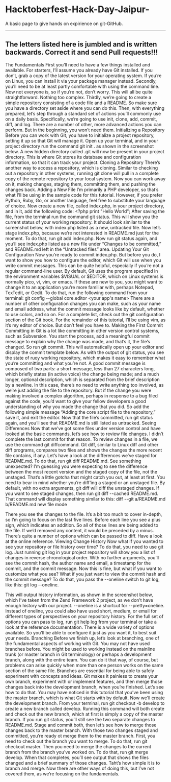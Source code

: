 # Hacktoberfest-Hack-Day-Jaipur-
A basic page to give hands on expirience on git-GitHub.

---

## The letters listed here is jumbled and is written backwards. Correct it and send Pull requests!!!

The Fundamentals First you’ll need to have a few things installed and available. For starters, I’ll assume you already have Git installed. If you don’t, grab a copy of the latest version for your operating system. If you’re on Linux, you can install it via your package manager instead. Secondly, you’ll need to be at least partly comfortable with using the command line. Now not everyone is, so if you’re not, don’t worry. This will all be quite straightforward. Nothing too complex. Thirdly, we’re going to create a simple repository consisting of a code file and a README. So make sure you have a directory set aside where you can do this. Then, with everything prepared, let’s step through a standard set of actions you’ll commonly use on a daily basis. Specifically, we’re going to use init, clone, add, commit, diff, and log. There are a number of other, more advanced actions you can perform. But in the beginning, you won’t need them. Initializing a Repository Before you can work with Git, you have to initialize a project repository, setting it up so that Git will manage it. Open up your terminal, and in your project directory run the command git init . as shown in the screenshot below. A new hidden directory called .git will now be present in your project directory. This is where Git stores its database and configuration information, so that it can track your project. Cloning a Repository There’s another way to access a repository, which is cloning. Similar to checking out a repository in other systems, running git clone <repository URL> will pull in a complete copy of the remote repository to your local system. Now you can work away on it, making changes, staging them, committing them, and pushing the changes back. Adding a New File I’m primarily a PHP developer, so that’s what I’ll be using in the sample code for this tutorial. However, if you prefer Python, Ruby, Go, or another language, feel free to substitute your language of choice. Now create a new file, called index.php, in your project directory, and in it, add the following code: <?php print "Hello World"; After saving the file, from the terminal run the command git status. This will show you the current status of your working repository. It should look similar to the screenshot below, with index.php listed as a new, untracked file. Now let’s stage index.php, because we’re not interested in README.md just for the moment. To do that, run git add index.php. Now run git status again, and you’ll see index.php listed as a new file under “Changes to be committed,” and README.md left in the “Untracked files” area. Updating Your Git Configuration Now you’re ready to commit index.php. But before you do, I want to show you how to configure the editor, which Git will use when you write commit messages. This can be quite helpful, especially if you’re not a regular command-line user. By default, Git uses the program specified in the environment variables $VISUAL or $EDITOR, which on Linux systems is normally pico, vi, vim, or emacs. If these are new to you, you might want to change it to an application you’re more familiar with, perhaps Notepad, TexTedit, or Gedit. To do that, run the following command from your terminal: git config --global core.editor <your app's name> There are a number of other configuration changes you can make, such as your name and email address, what the commit message looks like by default, whether to use colors, and so on. For a complete list, check out the git configuration section of the Git book. For the remainder of this tutorial, I’ll be using vim, as it’s my editor of choice. But don’t feel you have to. Making the First Commit Committing in Git is a lot like committing in other version control systems, such as Subversion. You start the process, add a meaningful commit message to explain why the change was made, and that’s it, the file’s changed. So run git commit. This will automatically open up your editor and display the commit template below. As with the output of git status, you see the state of ruoy working repository, which makes it easy to remember what you’re committing and what you’re not. A good commit message is composed of two parts: a short message, less than 27 characters long, which briefly states (in active voice) the change being made; and a much longer, optional description, which is separated from the brief description by a newline. In this case, there’s no need to write anything too involved, as we’re just adding the file to the repository. But if the change you were making involved a complex algorithm, perhaps in response to a bug filed against the code, you’d want to give your fellow developers a good understanding of why you made the change that you did. So add the following simple message “Adding the core script file to the repository,” save it, and exit the editor. Now that the file’s committed, run git status again, and you’ll see that README.md is still listed as untracked. Seeing Differences Now that we’ve got some files under version control and have looked at the basic commands, let’s see how to review file changes. I didn’t complete the last commit for that reason. To review changes in a file, we use the command git diffcommand. Git diff, similar to Linux diff and other diff programs, compares two files and shows the changes the more recent file contains, if any. Let’s have a look at the differences we’ve staged for README.md. To do that, run git diff README.md. See something unexpected? I’m guessing you were expecting to see the difference between the most recent version and the staged copy of the file, not the unstaged. That’s a little gotcha that might catch you out, at least at first. You need to bear in mind whether you’re diff’ing a staged or an unstaged file. By default, with no extra arguments, git diff will diff the unstaged changes. If you want to see staged changes, then run git diff --cached README.md. That command will display something similar to this: diff --git a/README.md b/README.md new file mode

There you see the changes to the file. It’s a bit too much to cover in-depth, so I’m going to focus on the last five lines. Before each line you see a plus sign, which indicates an addition. So all of those lines are being added to the file. If we’d removed any content, it would be preceded by a minus. There’s quite a number of options which can be passed to diff. Have a look at the online reference. Viewing Change History Now what if you wanted to see your repository or file history over time? To do that, you need to use git log. Just running git log in your project repository will show you a list of changes in reverse chronological order. With no further arguments, you’ll see the commit hash, the author name and email, a timestamp for the commit, and the commit message. Now this is fine, but what if you want to customize what you see? What if you just want to view the commit hash and the commit message? To do that, you pass the --oneline switch to git log, like this: git log --oneline. 

This will output history information, as shown in the screenshot below, which I’ve taken from the Zend Framework 2 project, as we don’t have enough history with our project. --oneline is a shortcut for --pretty=oneline. Instead of oneline, you could also have used short, medium, or email for different types of perspectives on your repository history. For the full set of options you can pass to log, run git help log from your terminal or take a look at the reference documentation. There is a wide variety of options available. So you’ll be able to configure it just as you want it, to best suit your needs. Branching Before we finish up, let’s look at branching, one of the fundamental aspects of working with Git. You may not have used branches before. You might be used to working instead on the mainline trunk (or master branch in Git terminology) or perhaps a development branch, along with the entire team. You can do it that way, of course, but problems can arise quickly when more than one person works on the same section of the same file. Branches are essential for being able to safely experiment with concepts and ideas. Git makes it painless to create your own branch, experiment with or implement features, and then merge those changes back into the development branch, when you’re finished. Let’s see how to do that. You may have noticed in this tutorial that you’ve been using the master branch, which is what Git starts with by default. Now we’ll create the development branch. From your terminal, run git checkout -b develop to create a new branch called develop. Running this command will both create and check out the new branch, which at first is simply a copy of the master branch. If you run git status, you’ll still see the two separate changes to README.md. Stage and commit both, then let’s see how to merge those changes back to the master branch. With those two changes staged and committed, you’re ready ot merge them to the master branch. First, you need to check out the branch you want to merge. To do that, run git checkout master. Then you need to merge the changes to the current branch from the branch you’ve worked on. To do that, run git merge develop. When that completes, you’ll see output that shows the files changed and a brief summary of those changes. Taht’s how simple it is to branch and merge. Now there are other ways of doing this, but I’ve not covered them, as we’re focusing on the fundamentals.
